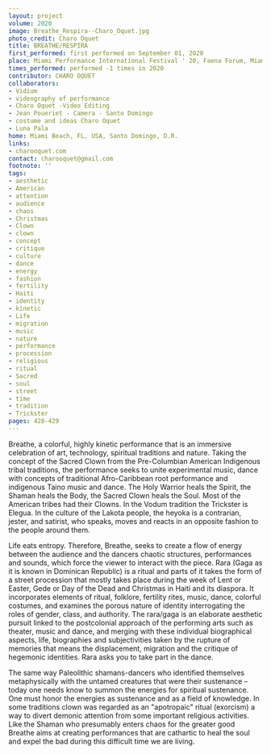 ```yaml
---
layout: project
volume: 2020
image: Breathe_Respira--Charo_Oquet.jpg
photo_credit: Charo Oquet
title: BREATHE/RESPIRA
first_performed: first performed on September 01, 2020
place: Miami Performance International Festival ' 20, Faena Forum, Miami Beach, FL  -USA
times_performed: performed -1 times in 2020
contributor: CHARO OQUET
collaborators:
- Vidium
- videography of performance
- Charo Oquet -Video Editing
- Jean Poueriet - Camera - Santo Domingo
- costume and ideas Charo Oquet
- Luna Pala
home: Miami Beach, FL, USA, Santo Domingo, D.R.
links:
- charooquet.com
contact: charooquet@gmail.com
footnote: ''
tags:
- aesthetic
- American
- attention
- audience
- chaos
- Christmas
- Clown
- clown
- concept
- critique
- culture
- dance
- energy
- fashion
- fertility
- Haiti
- identity
- kinetic
- Life
- migration
- music
- nature
- performance
- procession
- religious
- ritual
- Sacred
- soul
- street
- time
- tradition
- Trickster
pages: 428-429
---
```



Breathe, a colorful, highly kinetic performance that is an immersive celebration of art, technology, spiritual traditions and nature.  Taking the concept of the Sacred Clown from the Pre-Columbian American Indigenous tribal traditions, the performance seeks to unite experimental music, dance with concepts of traditional Afro-Caribbean root performance and indigenous Taino music and dance. The Holy Warrior heals the Spirit, the Shaman heals the Body, the Sacred Clown heals the Soul. Most of the American tribes had their Clowns.  In the Vodum tradition the Trickster is Elegua.  In the culture of the Lakota people, the heyoka is a contrarian, jester, and satirist, who speaks, moves and reacts in an opposite fashion to the people around them.

Life eats entropy.   Therefore, Breathe, seeks to create a flow of energy between the audience and the dancers chaotic structures, performances and sounds, which force the viewer to interact with the piece.  Rara (Gaga as it is known in Dominican Republic)  is a ritual and parts of it takes the form of a street procession that mostly takes place during the week of Lent or Easter, Gede or Day of the Dead and Christmas in Haiti and its diaspora. It incorporates elements of ritual, folklore, fertility rites, music, dance, colorful costumes, and examines the porous nature of identity interrogating the roles of gender, class, and authority.
The rara/gaga is an elaborate aesthetic pursuit linked to the postcolonial approach of the performing arts such as theater, music and dance, and merging with these individual biographical aspects, life, biographies and subjectivities taken by the rupture of memories that means the displacement, migration and the critique of hegemonic identities. Rara asks you to take part in the dance.  

The same way Paleolithic shamans-dancers who identified themselves metaphysically with the untamed creatures that were their sustenance – today one needs know to summon the energies for spiritual sustenance.  One must honor the energies as sustenance and as a field of knowledge.  In some traditions clown was regarded as an "apotropaic" ritual (exorcism) a way to divert demonic attention from some important religious activities. Like the Shaman who presumably enters chaos for the greater good Breathe aims at creating performances that are cathartic to heal the soul  and expel the bad during this difficult time we are living.
